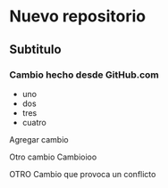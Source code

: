 # Nuevo repositorio

## Subtitulo

### Cambio hecho desde GitHub.com
+ uno
+ dos
+ tres
+ cuatro

Agregar cambio


Otro cambio
Cambioioo

OTRO Cambio que provoca un conflicto
